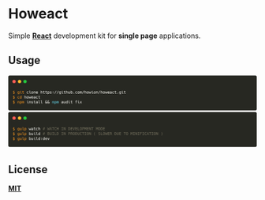 # Howeact

Simple [**React**](https://reactjs.org/) development kit for **single page** applications.

## Usage

![](https://raw.githubusercontent.com/howion/box/master/howeact/install.png)
![](https://raw.githubusercontent.com/howion/box/master/howeact/build.png)

## License

[**MIT**](https://github.com/howion/howeact/blob/master/LICENSE)
